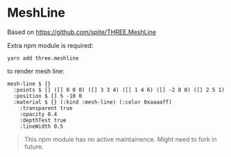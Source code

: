 # MeshLine

Based on https://github.com/spite/THREE.MeshLine

Extra npm module is required:

```
yarn add three.meshline
```

to render mesh line:

```
mesh-line $ {}
  :points $ [] ([] 0 0 0) ([] 3 3 4) ([] 1 4 6) ([] -2 8 0) ([] 2 5 1)
  :position $ [] 5 -10 0
  :material $ {} (:kind :mesh-line) (:color 0xaaaaff)
    :transparent true
    :opacity 0.4
    :depthTest true
    :lineWidth 0.5
```

> This npm module has no active maintainence. Might need to fork in future.
